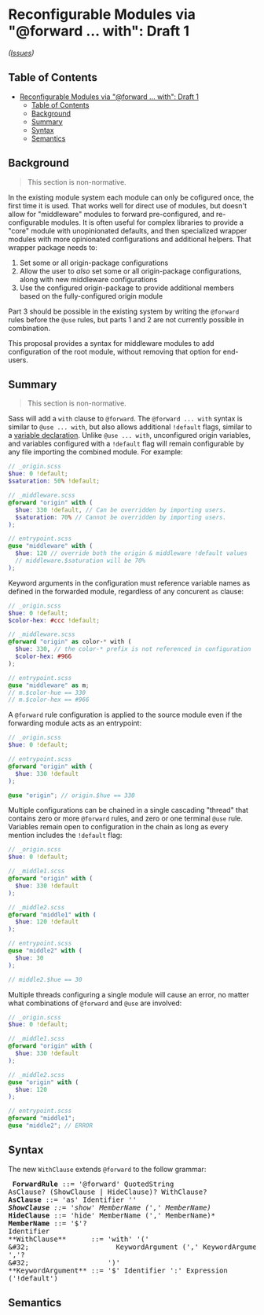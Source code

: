 # Reconfigurable Modules via "@forward ... with": Draft 1

*([Issues](https://github.com/sass/sass/issues/2744))*

## Table of Contents

- [Reconfigurable Modules via "@forward ... with": Draft 1](#reconfigurable-modules-via-%22forward--with%22-draft-1)
  - [Table of Contents](#table-of-contents)
  - [Background](#background)
  - [Summary](#summary)
  - [Syntax](#syntax)
  - [Semantics](#semantics)

## Background

> This section is non-normative.

In the existing module system each module can only be cofigured once,
the first time it is used. That works well for direct use of modules,
but doesn't allow for "middleware" modules to forward pre-configured,
and re-configurable modules. It is often useful for complex libraries to
provide a "core" module with unopinionated defaults, and then specialized
wrapper modules with more opinionated configurations and additional helpers.
That wrapper package needs to:

1. Set some or all origin-package configurations
2. Allow the user to *also* set some or all origin-package configurations,
   along with new middleware configurations
3. Use the configured origin-package to provide additional members
   based on the fully-configured origin module

Part 3 should be possible in the existing system by writing the `@forward`
rules before the `@use` rules, but parts 1 and 2 are not currently possible
in combination.

This proposal provides a syntax for middleware modules to add configuration
of the root module, without removing that option for end-users.

## Summary

> This section is non-normative.

Sass will add a `with` clause to `@forward`. The `@forward ... with` syntax is
similar to `@use ... with`, but also allows additional `!default` flags,
similar to a [variable declaration][]. Unlike `@use ... with`, unconfigured
origin variables, and variables configured with a `!default` flag will remain configurable by any file importing the combined module. For example:

[variable declaration]: https://github.com/sass/sass/blob/master/spec/variables.md#syntax

```scss
// _origin.scss
$hue: 0 !default;
$saturation: 50% !default;

// _middleware.scss
@forward "origin" with (
  $hue: 330 !default, // Can be overridden by importing users.
  $saturation: 70% // Cannot be overridden by importing users.
);

// entrypoint.scss
@use "middleware" with (
  $hue: 120 // override both the origin & middleware !default values
  // middleware.$saturation will be 70%
);
```

Keyword arguments in the configuration must reference variable names as
defined in the forwarded module, regardless of any concurent `as` clause:

```scss
// _origin.scss
$hue: 0 !default;
$color-hex: #ccc !default;

// _middleware.scss
@forward "origin" as color-* with (
  $hue: 330, // the color-* prefix is not referenced in configuration
  $color-hex: #966
);

// entrypoint.scss
@use "middleware" as m;
// m.$color-hue == 330
// m.$color-hex == #966
```

A `@forward` rule configuration is applied to the source module even if the
forwarding module acts as an entrypoint:

```scss
// _origin.scss
$hue: 0 !default;

// entrypoint.scss
@forward "origin" with (
  $hue: 330 !default
);

@use "origin"; // origin.$hue == 330
```

Multiple configurations can be chained in a single cascading "thread" that
contains zero or more `@forward` rules, and zero or one terminal `@use` rule.
Variables remain open to configuration in the chain as long as every mention
includes the `!default` flag:

```scss
// _origin.scss
$hue: 0 !default;

// _middle1.scss
@forward "origin" with (
  $hue: 330 !default
);

// _middle2.scss
@forward "middle1" with (
  $hue: 120 !default
);

// entrypoint.scss
@use "middle2" with (
  $hue: 30
);

// middle2.$hue == 30
```

Multiple threads configuring a single module will cause an error, no matter
what combinations of `@forward` and `@use` are involved:

```scss
// _origin.scss
$hue: 0 !default;

// _middle1.scss
@forward "origin" with (
  $hue: 330 !default
);

// _middle2.scss
@use "origin" with (
  $hue: 120
);

// entrypoint.scss
@forward "middle1";
@use "middle2"; // ERROR
```

## Syntax

The new `WithClause` extends `@forward` to the follow grammar:

<x><pre>
**ForwardRule**     ::= '@forward' QuotedString AsClause? (ShowClause | HideClause)?  WithClause?
**AsClause**        ::= 'as' Identifier '*'
**ShowClause**      ::= 'show' MemberName (',' MemberName)*
**HideClause**      ::= 'hide' MemberName (',' MemberName)*
**MemberName**      ::= '$'? Identifier
**WithClause**      ::= 'with' '('
&#32;                     KeywordArgument (',' KeywordArgument)\* ','?
&#32;                   ')'
**KeywordArgument** ::= '$' Identifier ':' Expression ('!default')
</pre></x>

## Semantics
